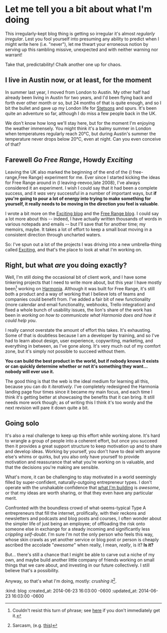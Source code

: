 Let me tell you a bit about what I'm doing
=====================

This irregularly-kept blog thing is getting so irregular it's almost _regularly irregular_. Lest you fool yourself into presuming any ability to predict when I might write here (i.e. "never"), let me thwart your erroneous notion by serving up this rambling missive, unexpected and with neither warning nor warrant!

Take that, predictability! Chalk another one up for chaos.

## I live in Austin now, or at least, for the moment

In summer last year, I moved from London to Austin. My other half had already been living in Austin for two years, and I'd been flying back and forth ever other month or so, but 24 months of that is quite enough, and so I bit the bullet and gave up my London life for [Stetsons](http://www.stetson.com/) and spurs. It's been quite an adventure so far, although I do miss a few people back in the UK.

We don't know how long we'll stay here, but for the moment I'm enjoying the weather immensely. You might think it's a balmy summer in London when temperatures regularly reach 20&deg;C, but during Austin's summer the temperature never drops below 20&deg;C, even at night. Can you even conceive of that?

## Farewell _Go Free Range_, Howdy _Exciting_

Leaving the UK also marked the beginning of the end of the {l free-range,Free Range} experiment for me. Ever since I started kicking the ideas for Free Range around in {l leaving-reevoo,late 2008}, I've always considered it an experiment. I wish I could say that it had been a complete success, and it _was_ very successful in a number of important ways, but __if you're going to pour a lot of energy into trying to make something for yourself, it really needs to be moving in the direction you feel is valuable__.

I wrote a bit more on the [Exciting blog](http://exciting.io/2013/11/11/hello-world/) and the [Free Range blog](http://gofreerange.com/some-exciting-news). I could say a lot more about this -- indeed, I have actually written thousands of words in various notepads and emails -- but I'll save that for another time; my memoirs, maybe. It takes a lot of effort to keep a small boat moving in a consistent direction through uncharted waters.

So: I've spun out a lot of the projects I was driving into a new umbrella-thing called [Exciting](http://exciting.io), and that's the place to look at what I'm working on.

## Right, but what *are* you doing exactly?

Well, I'm still doing the occasional bit of client work, and I have some tinkering projects that I need to write more about, but this year I have mostly been[^1] working on [Harmonia](https://harmonia.io). Although it was built for Free Range, it's still both a product and a way of working that I believe lots of teams and companies could benefit from. I've added a fair bit of new functionality (more calendar and email functionality, webhooks, Trello integration) and fixed a whole bunch of usability issues, the lion's share of the work has been in _working on how to communicate what Harmonia does and how it could help you_.

I really cannot overstate the amount of effort this takes. It's exhausting. Some of that is doubtless because I am a developer by training, and so I've had to learn about design, user experience, copywriting, marketing, and everything in between, as I've gone along. It's very much out of my comfort zone, but it's simply not possible to succeed without them.

__You can build the best product in the world, but if nobody knows it exists or can quickly determine whether or not it's something they want&hellip; nobody will ever use it.__

The good thing is that the web is the ideal medium for learning all this, because you can do it *iteratively*. I've completely redesigned the Harmonia landing page four times since it became my main focus, and each time I think it's getting better at showcasing the benefits that it can bring. It still needs more work though; as of writing this I think it's too wordy and the next revision will pare it down quite a bit.

## Going solo

It's also a real challenge to keep up this effort while working alone. It's hard to wrangle a group of people into a coherent effort, but once you succeed then it provides a great support structure to keep motivation up and to share and develop ideas. Working by yourself, you don't have to deal with anyone else's whims or quirks, but you also only have yourself to provide motivation and reassurance that what you're working on is valuable, and that the decisions you're making are sensible.

What's more, it can be challenging to stay motivated in a world seemingly filled by super-confident, naturally-outgoing entrepreneur types. I don't operate with the unshakable confidence that [what I'm building](https://harmonia.io) is *awesome*, or that my ideas are worth sharing, or that they even have any particular merit.

Confronted with the boundless crowd of what-seems-typical Type A entrepreneurs that fill the internet, prolifically, with their reckons and newsletters and podcasts and blog posts and courses, I often wonder about the simpler life of just being an employee; of offloading the risk onto someone else in exchange for a steady incoming and significantly less _crippling self-doubt_. I'm sure I'm not the only person who feels this way, whose skin crawls as yet another service or blog post or person is cheaply ascribed the accolade "_awesome_" when really, I mean, _really_, is it? __Is it?__

But&hellip; there's still a chance that I might be able to carve out a niche of my own, and maybe build another little company of friends working on small things that we care about, and investing in our future collectively. I still believe that's a possibility.

Anyway, so that's what I'm doing, mostly: _crushing it_[^2].

[^1]: Couldn't resist this turn of phrase; see [here](http://www.bbc.co.uk/comedy/fastshow/characters/jesse.shtml) if you don't immediately get it.
[^2]: Sarcasm, (e.g. [this](http://crushitbook.com))

:kind: blog
:created_at: 2014-06-23 16:03:00 -0600
:updated_at: 2014-06-23 16:03:00 -0600
